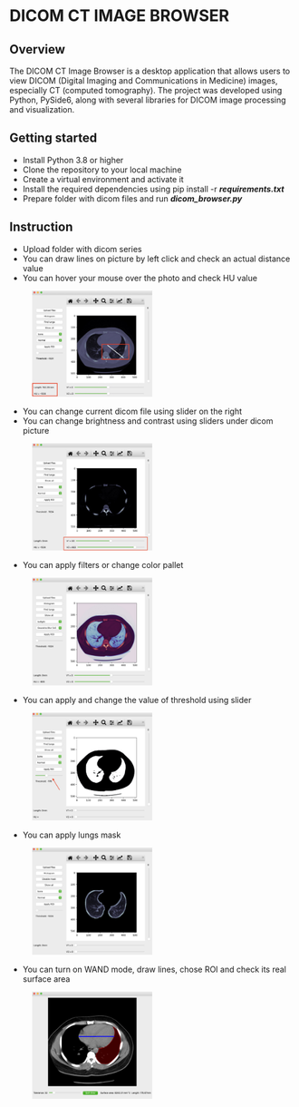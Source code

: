 # DICOM CT IMAGE BROWSER

## Overview
The DICOM CT Image Browser is a desktop application that allows users to view DICOM (Digital Imaging and Communications in Medicine) images,
especially CT (computed tomography). The project was developed using Python, PySide6, along with several libraries for DICOM image processing and visualization.
## Getting started
 - Install Python 3.8 or higher
 - Clone the repository to your local machine
 - Create a virtual environment and activate it
 - Install the required dependencies using pip install -r **_requirements.txt_**
 - Prepare folder with dicom files and run _**dicom_browser.py**_

## Instruction

- Upload folder with dicom series
- You can draw lines on picture by left click and check an actual distance value
- You can hover your mouse over the photo and check HU value
<figure>
<img src="/examples/line.jpg" alt="LINE" style="width:50%">
</figure>

- You can change current dicom file using slider on the right
- You can change brightness and contrast using sliders under dicom picture
<figure>
<img src="/examples/brightness.jpg" alt="LINE" style="width:50%">
</figure>

- You can apply filters or change color pallet
<figure>
<img src="/examples/filter.jpg" alt="LINE" style="width:50%">
</figure>

- You can apply and change the value of threshold using slider
<figure>
<img src="/examples/threshold.jpg" alt="LINE" style="width:50%">
</figure>

- You can apply lungs mask
<figure>
<img src="/examples/mask.jpg" alt="LINE" style="width:50%">
</figure>

- You can turn on WAND mode, draw lines, chose ROI and check its real surface area
<figure>
<img src="/examples/WAND.jpg" alt="LINE" style="width:50%">
</figure>


